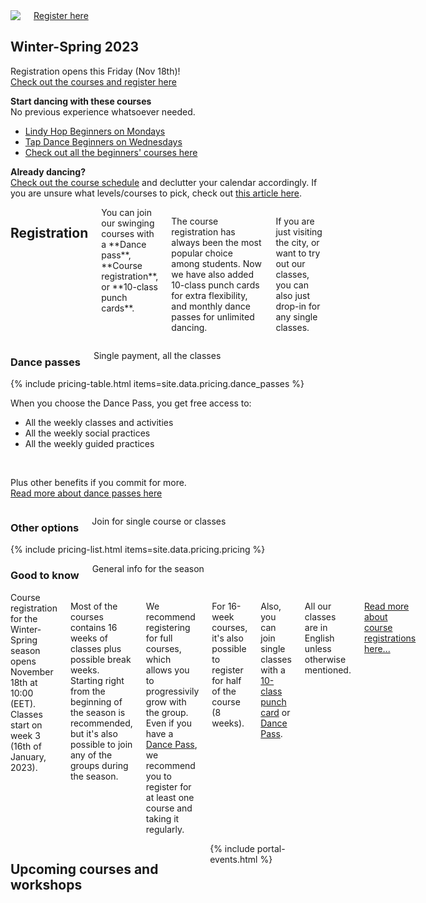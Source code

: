 <section class="row align-items-end">
  <div class="large-6 medium-10 medium-centered columns aside pr20">
    <div class="shadow-pop">
      <a href="/courses">
        <img src="{{ site.urlimg }}/medium/lukkari-winter-spring-2023.png" />
      </a>
    </div>
    <div class="button-group t30">
      <a href="/courses" class="button expand">Register here</a>
    </div>
  </div>

<div class="large-6 medium-8 medium-centered columns end">
<article markdown="1">

## **Winter-Spring** 2023

Registration opens this Friday (Nov 18th)!  
[Check out the courses and register here](/courses)

**Start dancing with these courses**  
No previous experience whatsoever needed.

- [Lindy Hop Beginners on Mondays](https://portal.blackpepperswing.com/courses/49e0skbpn13rqerkdt5ugg9egg)
- [Tap Dance Beginners on Wednesdays](https://portal.blackpepperswing.com/courses/6nj38spfklv880t9qs692k6oed)
- [Check out all the beginners' courses here](/courses-for-beginners)

**Already dancing?**  
<a href="{{ site.baseurl }}/courses" class="">Check out the course schedule</a> and declutter your calendar accordingly. If you are unsure what levels/courses to pick, check out <a href="https://blackpepperswing.freshdesk.com/en/support/solutions/articles/42000082224-which-courses-should-i-pick-" target="_blank">this article here</a>.

</article>
</div>
</section>

<section class="row">
  <div class="medium-12 columns">
    <h2 class="text-center">Registration</h2>
    <div class="medium-8 medium-centered small-12 columns" markdown="1">
You can join our swinging courses with a **Dance pass**, **Course registration**, or **10-class punch cards**.

The course registration has always been the most popular choice among students. Now we have also added 10-class punch cards for extra flexibility, and monthly dance passes for unlimited dancing.

If you are just visiting the city, or want to try out our classes, you can also just drop-in for any single classes.
</div>
  </div>
</section>


<section id="class-pass">
  <div class="row">
    <div class="medium-8 medium-centered small-12 columns text-center">
      <h3>Dance passes</h3>
      <p>Single payment, all the classes</p>
    </div>
  </div>
  {% include pricing-table.html items=site.data.pricing.dance_passes %}

  <section class="text-center">
    <p>When you choose the Dance Pass, you get free access to:</p>
    <ul class="list-checkmarks list-center list-fit-content">
      <li>All the weekly classes and activities</li>
      <li>All the weekly social practices</li>
      <li>All the weekly guided practices</li>
    </ul>
    <br />
    <p>
      Plus other benefits if you commit for more.<br />
      <a href="/dance-passes">Read more about dance passes here</a>
    </p>
  </section>
</section>


<section class="row">
  <div class="row medium-8 medium-centered small-12 columns text-center">
    <h3>Other options</h3>
    <p>Join for single course or classes</p>
  </div>
  <div class="medium-8 medium-centered small-12 columns">
    {% include pricing-list.html items=site.data.pricing.pricing %}
  </div>
</section>

<section class="row">
  <div class="row medium-8 medium-centered small-12 columns text-center">
    <h3>Good to know</h3>
    <p>General info for the season</p>
  </div>
  <div class="medium-8 medium-centered small-12 columns" markdown="1">
Course registration for the Winter-Spring season opens November 18th at 10:00 (EET).  
Classes start on week 3 (16th of January, 2023).

Most of the courses contains 16 weeks of classes plus possible break weeks. Starting right from the beginning of the season is recommended, but it's also possible to join any of the groups during the season.

We recommend registering for full courses, which allows you to progressivily grow with the group. Even if you have a [Dance Pass](/dance-passes), we recommend you to register for at least one course and taking it regularly.

For 16-week courses, it's also possible to register for half of the course (8 weeks).

Also, you can join single classes with a [10-class punch card](/punch-cards) or [Dance Pass](/dance-passes).

All our classes are in English unless otherwise mentioned.

[Read more about course registrations here...](https://blackpepperswing.freshdesk.com/support/solutions/articles/42000096170-course-registration)
</div>
</section>


<section class="row">
  <div class="medium-12 columns">
    <h2 class="text-center">Upcoming courses and workshops</h2>
    {% include portal-events.html %}
  </div>
</section>
